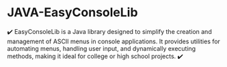 # JAVA-EasyConsoleLib
✔️ EasyConsoleLib is a Java library designed to simplify the creation and management of ASCII menus in console applications. It provides utilities for automating menus, handling user input, and dynamically executing methods, making it ideal for college or high school projects. ✔️
